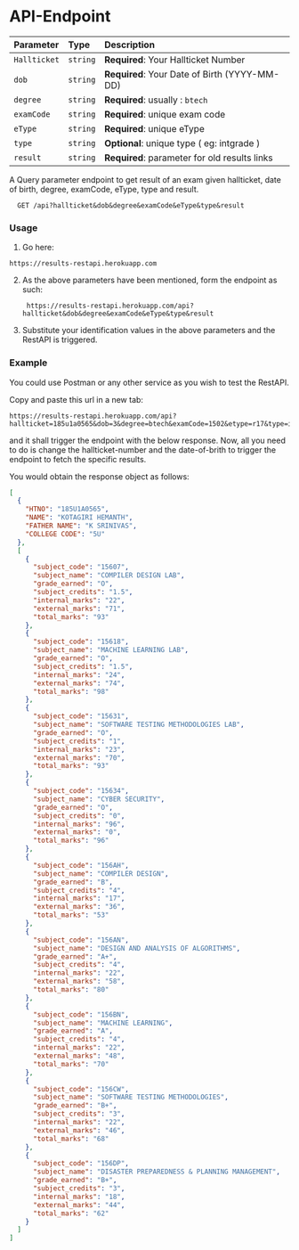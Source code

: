 # API-Endpoint

| Parameter    | Type     | Description                                        |
| :----------- | :------- | :------------------------------------------------- |
| `Hallticket` | `string` | **Required**: Your Hallticket Number               |
| `dob`        | `string` | **Required**: Your Date of Birth (YYYY-MM-DD)      |
| `degree`     | `string` | **Required**: usually : `btech`                    |
| `examCode`   | `string` | **Required**: unique exam code                     |
| `eType`      | `string` | **Required**: unique eType                         |
| `type`       | `string` | **Optional**: unique type ( eg: intgrade )         |
| `result`     | `string` | **Required**: parameter for old results links      |

A Query parameter endpoint to get result of an exam given hallticket, date of birth, degree, examCode, eType, type and result.

```http
  GET /api?hallticket&dob&degree&examCode&eType&type&result
```

### Usage

1. Go here:

```
https://results-restapi.herokuapp.com
```

2. As the above parameters have been mentioned, form the endpoint as such:

   ```
    https://results-restapi.herokuapp.com/api?hallticket&dob&degree&examCode&eType&type&result
   ```

3. Substitute your identification values in the above parameters and the
   RestAPI is triggered.

### Example

You could use Postman or any other service as you wish to test the RestAPI.

Copy and paste this url in a new tab:

```
https://results-restapi.herokuapp.com/api?hallticket=185u1a0565&dob=3&degree=btech&examCode=1502&etype=r17&type=intgrade
```

and it shall trigger the endpoint with the below response. Now, all you need to
do is change the hallticket-number and the date-of-brith to trigger the
endpoint to fetch the specific results.

You would obtain the response object as follows:

```json
[
  {
    "HTNO": "185U1A0565",
    "NAME": "KOTAGIRI HEMANTH",
    "FATHER NAME": "K SRINIVAS",
    "COLLEGE CODE": "5U"
  },
  [
    {
      "subject_code": "15607",
      "subject_name": "COMPILER DESIGN LAB",
      "grade_earned": "O",
      "subject_credits": "1.5",
      "internal_marks": "22",
      "external_marks": "71",
      "total_marks": "93"
    },
    {
      "subject_code": "15618",
      "subject_name": "MACHINE LEARNING LAB",
      "grade_earned": "O",
      "subject_credits": "1.5",
      "internal_marks": "24",
      "external_marks": "74",
      "total_marks": "98"
    },
    {
      "subject_code": "15631",
      "subject_name": "SOFTWARE TESTING METHODOLOGIES LAB",
      "grade_earned": "O",
      "subject_credits": "1",
      "internal_marks": "23",
      "external_marks": "70",
      "total_marks": "93"
    },
    {
      "subject_code": "15634",
      "subject_name": "CYBER SECURITY",
      "grade_earned": "O",
      "subject_credits": "0",
      "internal_marks": "96",
      "external_marks": "0",
      "total_marks": "96"
    },
    {
      "subject_code": "156AH",
      "subject_name": "COMPILER DESIGN",
      "grade_earned": "B",
      "subject_credits": "4",
      "internal_marks": "17",
      "external_marks": "36",
      "total_marks": "53"
    },
    {
      "subject_code": "156AN",
      "subject_name": "DESIGN AND ANALYSIS OF ALGORITHMS",
      "grade_earned": "A+",
      "subject_credits": "4",
      "internal_marks": "22",
      "external_marks": "58",
      "total_marks": "80"
    },
    {
      "subject_code": "156BN",
      "subject_name": "MACHINE LEARNING",
      "grade_earned": "A",
      "subject_credits": "4",
      "internal_marks": "22",
      "external_marks": "48",
      "total_marks": "70"
    },
    {
      "subject_code": "156CW",
      "subject_name": "SOFTWARE TESTING METHODOLOGIES",
      "grade_earned": "B+",
      "subject_credits": "3",
      "internal_marks": "22",
      "external_marks": "46",
      "total_marks": "68"
    },
    {
      "subject_code": "156DP",
      "subject_name": "DISASTER PREPAREDNESS & PLANNING MANAGEMENT",
      "grade_earned": "B+",
      "subject_credits": "3",
      "internal_marks": "18",
      "external_marks": "44",
      "total_marks": "62"
    }
  ]
]
```
